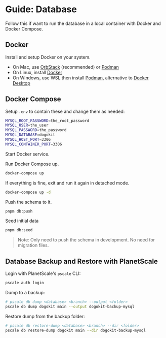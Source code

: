 # Guide: Database

Follow this if want to run the database in a local container with Docker and Docker Compose.

## Docker

Install and setup Docker on your system.

- On Mac, use [OrbStack](https://orbstack.dev) (recommended) or [Podman](https://podman.io)
- On Linux, install [Docker](https://docs.docker.com/desktop/install/linux-install)
- On Windows, use WSL then install [Podman](https://podman.io), alternative to
  [Docker Desktop](https://docs.docker.com/desktop/install/windows-install)

## Docker Compose

Setup `.env` to contain these and change them as needed:

```sh
MYSQL_ROOT_PASSWORD=the_root_password
MYSQL_USER=the_user
MYSQL_PASSWORD=the_password
MYSQL_DATABASE=dogokit
MYSQL_HOST_PORT=3306
MYSQL_CONTAINER_PORT=3306
```

Start Docker service.

Run Docker Compose up.

```sh
docker-compose up
```

If everything is fine, exit and run it again in detached mode.

```sh
docker-compose up -d
```

Push the schema to it.

```sh
pnpm db:push
```

Seed initial data

```sh
pnpm db:seed
```

> Note: Only need to push the schema in development. No need for migration files.

## Database Backup and Restore with PlanetScale

Login with PlanetScale's `pscale` CLI:

```sh
pscale auth login
```

Dump to a backup:

```sh
# pscale db dump <database> <branch> --output <folder>
pscale db dump dogokit main --output dogokit-backup-mysql
```

Restore dump from the backup folder:

```sh
# pscale db restore-dump <database> <branch> --dir <folder>
pscale db restore-dump dogokit main --dir dogokit-backup-mysql
```
